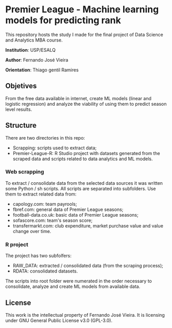 # Premier League - Machine learning models for predicting rank

This repository hosts the study I made for the final project of Data Science
and Analytics MBA course.

**Institution**: USP/ESALQ

**Author**: Fernando José Vieira

**Orientation**: Thiago gentil Ramires

## Objetives
From the free data available in internet, create ML models (linear and logistic regression) and analyze
the viability of using them to predict season level results.

## Structure

There are two directories in this repo:
- Scrapping: scripts used to extract data;
- Premier-League-R: R Studio project with datasets generated from the scraped data
and scripts related to data analytics and ML models.

### Web scrapping

To extract / consolidate data from the selected data sources it was
written some Python / sh scripts.
All scripts are separated into subfolders. Use them to extract related data from:
- capology.com: team payrools;
- fbref.com: general data of Premier League seasons;
- football-data.co.uk: basic data of Premier League seasons;
- sofascore.com: team's season score;
- transfermarkt.com: club expenditure, market purchase value and value change over time.

### R project
The project has two subfolfers:
- RAW_DATA: extracted / consolidated data (from the scraping process);
- RDATA: consolidated datasets.

The scripts into root folder were numerated in the order necessary to consolidate, analyze
and create ML models from available data. 

## License
This work is the intellectual property of Fernando José Vieira.
It is licensing under GNU General Public License v3.0 (GPL-3.0).
